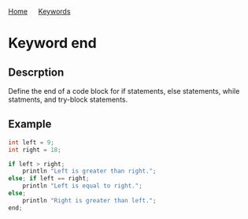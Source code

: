 [Home](https://github.com/puckowski/concert7/blob/master/) <span>&emsp;</span> [Keywords](https://github.com/puckowski/concert7/blob/master/keywords.md)

# Keyword end

## Descrption

Define the end of a code block for if statements, else statements, while statments, and try-block statements.

## Example

```cpp
int left = 9;
int right = 18;

if left > right;
    println "Left is greater than right.";
else; if left == right;
    println "Left is equal to right.";
else;
    println "Right is greater than left.";
end;
```
